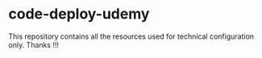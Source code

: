 # code-deploy-udemy
This repository contains all the resources used for technical configuration only.
Thanks !!!
